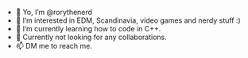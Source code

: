 - 👋 Yo, I’m @rorythenerd
- 👀 I’m interested in EDM, Scandinavia, video games and nerdy stuff :)
- 🌱 I’m currently learning how to code in C++.
- 💞️ Currently not looking for any collaborations.
- 📫 DM me to reach me.

<!---
rorythenerd/rorythenerd is a ✨ special ✨ repository because its `README.md` (this file) appears on your GitHub profile.
You can click the Preview link to take a look at your changes.
--->
